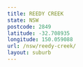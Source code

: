 ```yaml
---
title: REEDY CREEK
state: NSW
postcode: 2849
latitude: -32.708935
longitude: 150.059088
url: /nsw/reedy-creek/
layout: suburb
---
```

